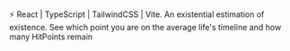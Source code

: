⚡ React | TypeScript | TailwindCSS | Vite. 
An existential estimation of existence. See which point you are on the average life's timeline and how many HitPoints remain
